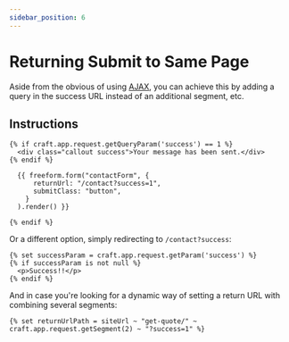 ```yaml
---
sidebar_position: 6
---
```


# Returning Submit to Same Page

Aside from the obvious of using [AJAX](../templates/ajax-forms.md), you can achieve this by adding a query in the success URL instead of an additional segment, etc.

## Instructions

```twig showLineNumbers {1-3,6}
{% if craft.app.request.getQueryParam('success') == 1 %}
  <div class="callout success">Your message has been sent.</div>
{% endif %}

  {{ freeform.form("contactForm", {
      returnUrl: "/contact?success=1",
      submitClass: "button",
    }
  ).render() }}

{% endif %}
```

Or a different option, simply redirecting to `/contact?success`:

```twig showLineNumbers
{% set successParam = craft.app.request.getParam('success') %}
{% if successParam is not null %}
  <p>Success!!</p>
{% endif %}
```

And in case you're looking for a dynamic way of setting a return URL with combining several segments:

```twig showLineNumbers
{% set returnUrlPath = siteUrl ~ "get-quote/" ~ craft.app.request.getSegment(2) ~ "?success=1" %}
```
